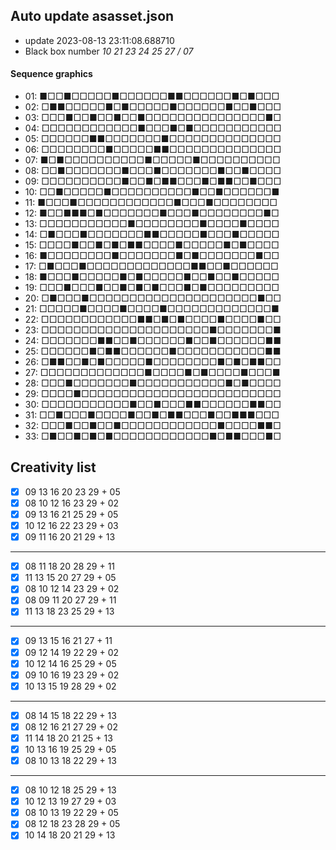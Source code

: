 ## Auto update asasset.json

* update 2023-08-13 23:11:08.688710
* Black box number _10 21 23 24 25 27 / 07_
#### Sequence graphics

* 01: ■□□■□□□□□■□□□□□□■■□□□□□□■□■□□□
* 02: □■■□□□□□■□■□□□□□■□□□□□□■□□■□□□
* 03: □□□■□□■□□■□□■□□□□□□□□□□□□□□□■□
* 04: □□□□□□□□□□□□■□□□■□■□□□□□□□□□□□
* 05: □□□□□□■■□□□□□□□■□□□□□□□□□□□□□□
* 06: □□□□□□□□■□□□□□■■□□□□□□□□□□□□□□
* 07: ■□■□□□□□□□□□□■□□□□□■□□□□□□□□□□
* 08: □□■□□□□□□□■□□□■□□□□□□□■□□■□□□□
* 09: □□□□□□□□□□■□□■□■■□□□■□■■□□■□□□
* 10: □□■□□□□□■□□□□□□□□□□■□□■□□□□□□■
* 11: ■□□□■□□□□□□□□□□□□■□□□■□□□□□□□□
* 12: ■□□■■■□■□□□□□□□■□□□■□□□□□□□□■□
* 13: □□□□□□□□□□□■□□□□□□□□■□□□□■□□□□
* 14: □■□□□■□□□□□□□■■□□□□□■□□□■□□□□□
* 15: □□□□■□□■□■□■■□□□□■□□□□□■□■□□□□
* 16: ■□□□□□□□□■□□□□□□□■□■□□□□□□□■□□
* 17: □■□□□■□□□□□□□□□□□□□■■□□■□□□□□□
* 18: ■□□□■□□□□□■□■□□□□□■□□■□□■□□□□□
* 19: □□□■□□□■□□■□■□■□□□■□■□□□□□□□□□
* 20: □■□□□■□□□□□□□□□□□□□□□□□□□□□■□□
* 21: □□□□□■□□□□■□□□□■□□□□□□□□□□□□□■
* 22: □□□□□□□□□□□□■■□■□■□□□□■□□□□■□□
* 23: □□□□□□□□□□□□□□□□□□□□□■□□□□□□□■
* 24: □□□□□□□■■□□■□□□□□□■□□■□□□□□□■■
* 25: □□□□□□■□■■□□□□□□■□□□□□□□□□□□■■
* 26: □■■□□■□■□□□□□■□□□□□□□□■□■□■■□□
* 27: □□□□□□□□□□□□□■□□□□■□■□□□□■□□□■
* 28: □□□■□□□□□□□■□□□□□□□□□□□■□■□□□□
* 29: □□□□■□□□□□□□□□□□□□□□□□□□□□□□□□
* 30: □□□□□□□□□□□■□□■□□□■■□□□□□□■■□□
* 31: □□■□□□■□□□□■□□■□■■□□□■□□■■■□□□
* 32: □□□■□□■□□■□□□□□□□□□□□□■□□□□■■□
* 33: □■□□■□■□■□□□□□□□□□□□□■□■■□□□■□
## Creativity list

- [x] 09 13 16 20 23 29 + 05
- [x] 08 10 12 16 23 29 + 02
- [x] 09 13 16 21 25 29 + 05
- [x] 10 12 16 22 23 29 + 03
- [x] 09 11 16 20 21 29 + 13
***
- [x] 08 11 18 20 28 29 + 11
- [x] 11 13 15 20 27 29 + 05
- [x] 08 10 12 14 23 29 + 02
- [x] 08 09 11 20 27 29 + 11
- [x] 11 13 18 23 25 29 + 13
***
- [x] 09 13 15 16 21 27 + 11
- [x] 09 12 14 19 22 29 + 02
- [x] 10 12 14 16 25 29 + 05
- [x] 09 10 16 19 23 29 + 02
- [x] 10 13 15 19 28 29 + 02
***
- [x] 08 14 15 18 22 29 + 13
- [x] 08 12 16 21 27 29 + 02
- [x] 11 14 18 20 21 25 + 13
- [x] 10 13 16 19 25 29 + 05
- [x] 08 10 13 18 22 29 + 13
***
- [x] 08 10 12 18 25 29 + 13
- [x] 10 12 13 19 27 29 + 03
- [x] 08 10 13 19 22 29 + 05
- [x] 08 12 18 23 28 29 + 05
- [x] 10 14 18 20 21 29 + 13
